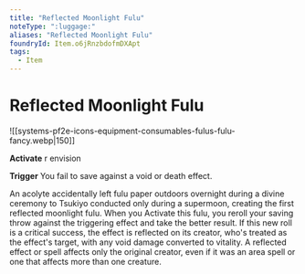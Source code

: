 ```yaml
---
title: "Reflected Moonlight Fulu"
noteType: ":luggage:"
aliases: "Reflected Moonlight Fulu"
foundryId: Item.o6jRnzbdofmDXApt
tags:
  - Item
---
```


# Reflected Moonlight Fulu
![[systems-pf2e-icons-equipment-consumables-fulus-fulu-fancy.webp|150]]

**Activate** r envision

**Trigger** You fail to save against a void or death effect.

An acolyte accidentally left fulu paper outdoors overnight during a divine ceremony to Tsukiyo conducted only during a supermoon, creating the first reflected moonlight fulu. When you Activate this fulu, you reroll your saving throw against the triggering effect and take the better result. If this new roll is a critical success, the effect is reflected on its creator, who's treated as the effect's target, with any void damage converted to vitality. A reflected effect or spell affects only the original creator, even if it was an area spell or one that affects more than one creature.
